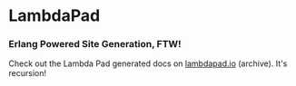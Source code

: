# LambdaPad

### Erlang Powered Site Generation, FTW!

Check out the Lambda Pad generated docs on
[lambdapad.io](https://web.archive.org/web/20160501061152/http://www.lambdapad.io/) (archive). It's recursion!
